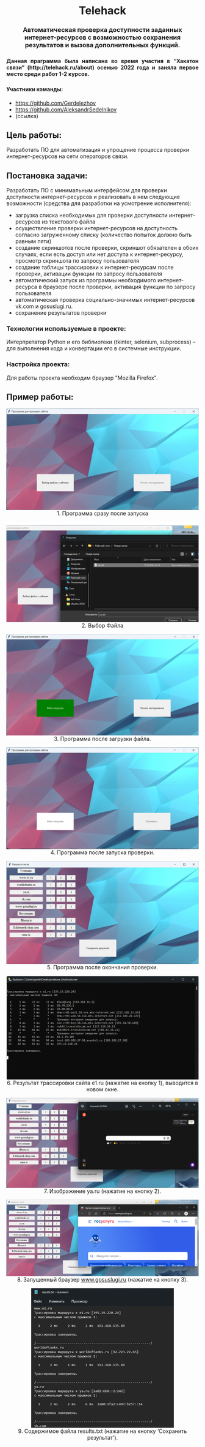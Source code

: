 <h1 align="center">Telehack</h1>
<h3 align="center">Автоматическая проверка доступности заданных интернет-ресурсов с возможностью сохранения результатов и вызова дополнительных функций.<h3>

<h4 align="justify">Данная праграмма была написана во время участия в “Хакатон связи” (http://telehack.ru/about) осенью 2022 года и заняла первое место среди работ 1-2 курсов.<h3>

#### Участники команды:  
- https://github.com/Gerdelezhov
- https://github.com/AleksandrSedelnikov
- (ссылка)

## Цель работы:  
Разработать ПО для автоматизация и упрощение процесса проверки интернет-ресурсов на сети операторов связи.

## Постановка задачи:  
Разработать ПО с минимальным интерфейсом для проверки доступности интернет-ресурсов и реализовать в нем следующие возможности (средства для разработки на усмотрение исполнителя):
- загрузка списка необходимых для проверки доступности интернет-ресурсов из текстового файла
- осуществление проверки интернет-ресурсов на доступность согласно загруженному списку (количество попыток должно быть равным пяти)
- создание скриншотов после проверки, скриншот обязателен в обоих случаях, если есть доступ или нет доступа к интернет-ресурсу, просмотр скриншота по запросу пользователя
- создание таблицы трассировки к интернет-ресурсам после проверки, активации функции по запросу пользователя
- автоматический запуск из программы необходимого интернет-ресурса в браузере после проверки, активация функции по запросу пользователя
- автоматическая проверка социально-значимых интернет-ресурсов vk.com и gosuslugi.ru.
- сохранение результатов проверки


### Технологии используемые в проекте:  
Интерпретатор Python и его библиотеки (tkinter, selenium, subprocess) – для выполнения кода и конвертации его в системные инструкции.

### Настройка проекта:  
Для работы проекта необходим браузер "Mozilla Firefox".

## Пример работы:
<div align="center">
<img align="center" src = 'https://github.com/Gerdelezhov/telehack/blob/master/Docs/pictures%20for%20readme/%D0%A0%D0%B8%D1%81%D1%83%D0%BD%D0%BE%D0%BA1.png'><br>
1. Программа сразу после запуска

<img align="center" src = 'https://github.com/Gerdelezhov/telehack/blob/master/Docs/pictures%20for%20readme/%D0%A0%D0%B8%D1%81%D1%83%D0%BD%D0%BE%D0%BA2.png'><br>
2. Выбор Файла

<img align="center" src = 'https://github.com/Gerdelezhov/telehack/blob/master/Docs/pictures%20for%20readme/%D0%A0%D0%B8%D1%81%D1%83%D0%BD%D0%BE%D0%BA3.png'><br>
3. Программа после загрузки файла.

<img align="center" src = 'https://github.com/Gerdelezhov/telehack/blob/master/Docs/pictures%20for%20readme/%D0%A0%D0%B8%D1%81%D1%83%D0%BD%D0%BE%D0%BA4.png'><br>
4. Программа после запуска проверки.

<img align="center" src = 'https://github.com/Gerdelezhov/telehack/blob/master/Docs/pictures%20for%20readme/%D0%A0%D0%B8%D1%81%D1%83%D0%BD%D0%BE%D0%BA5.png'><br>
5. Программа после окончания проверки.

<img align="center" src = 'https://github.com/Gerdelezhov/telehack/blob/master/Docs/pictures%20for%20readme/%D0%A0%D0%B8%D1%81%D1%83%D0%BD%D0%BE%D0%BA6.png'><br>
6. Результат трассировки сайта e1.ru (нажатие на кнопку 1), выводится в новом окне.

<img align="center" src = 'https://github.com/Gerdelezhov/telehack/blob/master/Docs/pictures%20for%20readme/%D0%A0%D0%B8%D1%81%D1%83%D0%BD%D0%BE%D0%BA7.png'><br>
7. Изображение ya.ru (нажатие на кнопку 2).

<img align="center" src = 'https://github.com/Gerdelezhov/telehack/blob/master/Docs/pictures%20for%20readme/%D0%A0%D0%B8%D1%81%D1%83%D0%BD%D0%BE%D0%BA8.png'><br>
8. Запущенный браузер www.gosuslugi.ru (нажатие на кнопку 3).

<img align="center" src = 'https://github.com/Gerdelezhov/telehack/blob/master/Docs/pictures%20for%20readme/%D0%A0%D0%B8%D1%81%D1%83%D0%BD%D0%BE%D0%BA9.png'><br>
9. Содержимое файла results.txt (нажатие на кнопку ‘Сохранить результат’).

</div>
